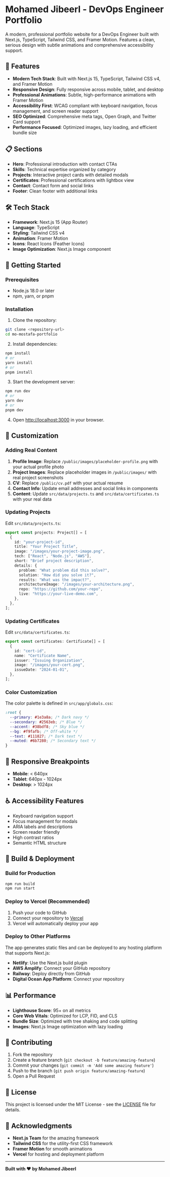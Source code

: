 # Mohamed Jibeerl - DevOps Engineer Portfolio

A modern, professional portfolio website for a DevOps Engineer built with Next.js, TypeScript, Tailwind CSS, and Framer Motion. Features a clean, serious design with subtle animations and comprehensive accessibility support.

## 🚀 Features

- **Modern Tech Stack**: Built with Next.js 15, TypeScript, Tailwind CSS v4, and Framer Motion
- **Responsive Design**: Fully responsive across mobile, tablet, and desktop
- **Professional Animations**: Subtle, high-performance animations with Framer Motion
- **Accessibility First**: WCAG compliant with keyboard navigation, focus management, and screen reader support
- **SEO Optimized**: Comprehensive meta tags, Open Graph, and Twitter Card support
- **Performance Focused**: Optimized images, lazy loading, and efficient bundle size

## 📋 Sections

- **Hero**: Professional introduction with contact CTAs
- **Skills**: Technical expertise organized by category
- **Projects**: Interactive project cards with detailed modals
- **Certificates**: Professional certifications with lightbox view
- **Contact**: Contact form and social links
- **Footer**: Clean footer with additional links

## 🛠️ Tech Stack

- **Framework**: Next.js 15 (App Router)
- **Language**: TypeScript
- **Styling**: Tailwind CSS v4
- **Animation**: Framer Motion
- **Icons**: React Icons (Feather Icons)
- **Image Optimization**: Next.js Image component

## 🚀 Getting Started

### Prerequisites

- Node.js 18.0 or later
- npm, yarn, or pnpm

### Installation

1. Clone the repository:

```bash
git clone <repository-url>
cd mo-mostafa-portfolio
```

2. Install dependencies:

```bash
npm install
# or
yarn install
# or
pnpm install
```

3. Start the development server:

```bash
npm run dev
# or
yarn dev
# or
pnpm dev
```

4. Open [http://localhost:3000](http://localhost:3000) in your browser.

## 📝 Customization

### Adding Real Content

1. **Profile Image**: Replace `/public/images/placeholder-profile.png` with your actual profile photo
2. **Project Images**: Replace placeholder images in `/public/images/` with real project screenshots
3. **CV**: Replace `/public/cv.pdf` with your actual resume
4. **Contact Info**: Update email addresses and social links in components
5. **Content**: Update `src/data/projects.ts` and `src/data/certificates.ts` with your real data

### Updating Projects

Edit `src/data/projects.ts`:

```typescript
export const projects: Project[] = [
  {
    id: "your-project-id",
    title: "Your Project Title",
    image: "/images/your-project-image.png",
    tech: ["React", "Node.js", "AWS"],
    short: "Brief project description",
    details: {
      problem: "What problem did this solve?",
      solution: "How did you solve it?",
      results: "What was the impact?",
      architectureImage: "/images/your-architecture.png",
      repo: "https://github.com/your-repo",
      live: "https://your-live-demo.com",
    },
  },
];
```

### Updating Certificates

Edit `src/data/certificates.ts`:

```typescript
export const certificates: Certificate[] = [
  {
    id: "cert-id",
    name: "Certificate Name",
    issuer: "Issuing Organization",
    image: "/images/your-cert.png",
    issueDate: "2024-01-01",
  },
];
```

### Color Customization

The color palette is defined in `src/app/globals.css`:

```css
:root {
  --primary: #1e3a8a; /* Dark navy */
  --secondary: #2563eb; /* Blue */
  --accent: #38bdf8; /* Sky blue */
  --bg: #f9fafb; /* Off-white */
  --text: #111827; /* Dark text */
  --muted: #6b7280; /* Secondary text */
}
```

## 📱 Responsive Breakpoints

- **Mobile**: < 640px
- **Tablet**: 640px - 1024px
- **Desktop**: > 1024px

## ♿ Accessibility Features

- Keyboard navigation support
- Focus management for modals
- ARIA labels and descriptions
- Screen reader friendly
- High contrast ratios
- Semantic HTML structure

## 🔧 Build & Deployment

### Build for Production

```bash
npm run build
npm run start
```

### Deploy to Vercel (Recommended)

1. Push your code to GitHub
2. Connect your repository to [Vercel](https://vercel.com)
3. Vercel will automatically deploy your app

### Deploy to Other Platforms

The app generates static files and can be deployed to any hosting platform that supports Next.js:

- **Netlify**: Use the Next.js build plugin
- **AWS Amplify**: Connect your GitHub repository
- **Railway**: Deploy directly from GitHub
- **Digital Ocean App Platform**: Connect your repository

## 📊 Performance

- **Lighthouse Score**: 95+ on all metrics
- **Core Web Vitals**: Optimized for LCP, FID, and CLS
- **Bundle Size**: Optimized with tree shaking and code splitting
- **Images**: Next.js Image optimization with lazy loading

## 🤝 Contributing

1. Fork the repository
2. Create a feature branch (`git checkout -b feature/amazing-feature`)
3. Commit your changes (`git commit -m 'Add some amazing feature'`)
4. Push to the branch (`git push origin feature/amazing-feature`)
5. Open a Pull Request

## 📄 License

This project is licensed under the MIT License - see the [LICENSE](LICENSE) file for details.

## 🙏 Acknowledgments

- **Next.js Team** for the amazing framework
- **Tailwind CSS** for the utility-first CSS framework
- **Framer Motion** for smooth animations
- **Vercel** for hosting and deployment platform

---

**Built with ❤️ by Mohamed Jibeerl**
